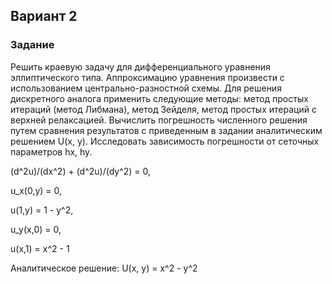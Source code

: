 ## Вариант 2

### Задание
Решить краевую задачу для дифференциального уравнения эллиптического типа. Аппроксимацию уравнения произвести с использованием центрально-разностной схемы. Для решения дискретного аналога применить следующие методы: метод простых итераций (метод Либмана), метод Зейделя, метод простых итераций с верхней релаксацией. Вычислить погрешность численного решения путем сравнения результатов с приведенным в задании аналитическим решением U(x, y). Исследовать зависимость погрешности от сеточных параметров hx, hy.

(d^2u)/(dx^2) + (d^2u)/(dy^2) = 0,

u_x(0,y) = 0,

u(1,y) = 1 - y^2,

u_y(x,0) = 0,

u(x,1) = x^2 - 1

Аналитическое решение:
U(x, y) = x^2 - y^2

